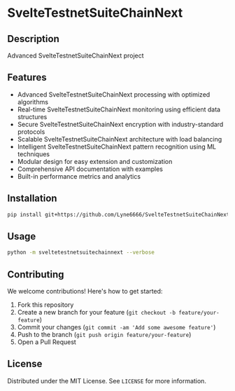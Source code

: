 # SvelteTestnetSuiteChainNext

## Description

Advanced SvelteTestnetSuiteChainNext project

## Features

- Advanced SvelteTestnetSuiteChainNext processing with optimized algorithms
- Real-time SvelteTestnetSuiteChainNext monitoring using efficient data structures
- Secure SvelteTestnetSuiteChainNext encryption with industry-standard protocols
- Scalable SvelteTestnetSuiteChainNext architecture with load balancing
- Intelligent SvelteTestnetSuiteChainNext pattern recognition using ML techniques
- Modular design for easy extension and customization
- Comprehensive API documentation with examples
- Built-in performance metrics and analytics
## Installation

```bash
pip install git+https://github.com/Lyne6666/SvelteTestnetSuiteChainNext.git
```

## Usage

```bash
python -m sveltetestnetsuitechainnext --verbose
```

## Contributing

We welcome contributions! Here's how to get started:

1. Fork this repository
2. Create a new branch for your feature (`git checkout -b feature/your-feature`)
3. Commit your changes (`git commit -am 'Add some awesome feature'`)
4. Push to the branch (`git push origin feature/your-feature`)
5. Open a Pull Request

## License

Distributed under the MIT License. See `LICENSE` for more information.
